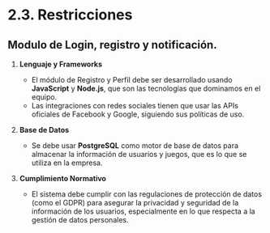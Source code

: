 # 2.3. Restricciones

## Modulo de Login, registro y notificación.


1. **Lenguaje y Frameworks**
   - El módulo de Registro y Perfil debe ser desarrollado usando **JavaScript** y **Node.js**, que son las tecnologías que dominamos en el equipo.
   - Las integraciones con redes sociales tienen que usar las APIs oficiales de Facebook y Google, siguiendo sus políticas de uso.

2. **Base de Datos**
   - Se debe usar **PostgreSQL** como motor de base de datos para almacenar la información de usuarios y juegos, que es lo que se utiliza en la empresa.

3. **Cumplimiento Normativo**
   - El sistema debe cumplir con las regulaciones de protección de datos (como el GDPR) para asegurar la privacidad y seguridad de la información de los usuarios, especialmente en lo que respecta a la gestión de datos personales.


